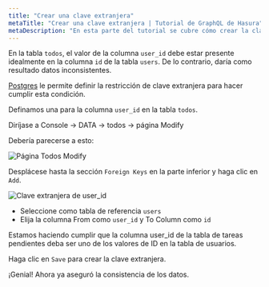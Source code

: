 ```yaml
---
title: "Crear una clave extranjera"
metaTitle: "Crear una clave extranjera | Tutorial de GraphQL de Hasura"
metaDescription: "En esta parte del tutorial se cubre cómo crear la clave extranjera para una columna de la tabla utilizando la consola de Hasura"
---
```


En la tabla `todos`, el valor de la columna `user_id` debe estar presente idealmente en la columna `id` de la tabla `users`. De lo contrario, daría como resultado datos inconsistentes.

[Postgres](https://hasura.io/learn/database/postgresql/what-is-postgresql/) le permite definir la restricción de clave extranjera para hacer cumplir esta condición.

Definamos una para la columna `user_id` en la tabla `todos`.

Diríjase a Console -> DATA -> todos -> página Modify

Debería parecerse a esto:

![Página Todos Modify](https://graphql-engine-cdn.hasura.io/learn-hasura/assets/graphql-hasura/todos-modify-page.png)

Desplácese hasta la sección `Foreign Keys` en la parte inferior y haga clic en `Add`.

![Clave extranjera de user_id](https://graphql-engine-cdn.hasura.io/learn-hasura/assets/graphql-hasura/user-id-foreign-key.png)

- Seleccione como tabla de referencia `users`
- Elija la columna From como `user_id` y To Column como `id`

Estamos haciendo cumplir que la columna user_id de la tabla de tareas pendientes deba ser uno de los valores de ID en la tabla de usuarios.

Haga clic en `Save` para crear la clave extranjera.

¡Genial! Ahora ya aseguró la consistencia de los datos.
